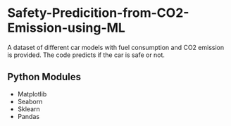 # Safety-Predicition-from-CO2-Emission-using-ML
A dataset of different car models with fuel consumption and CO2 emission is provided. The code predicts if the car is safe or not.

## Python Modules
- Matplotlib
- Seaborn
- Sklearn
- Pandas


